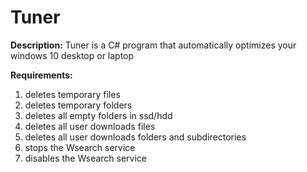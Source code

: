 # Tuner

**Description:** Tuner is a C# program that automatically optimizes your windows 10 desktop or laptop

**Requirements:**
1. deletes temporary files
2. deletes temporary folders
3. deletes all empty folders in ssd/hdd
4. deletes all user downloads files
5. deletes all user downloads folders and subdirectories
6. stops the Wsearch service
7. disables the Wsearch service
